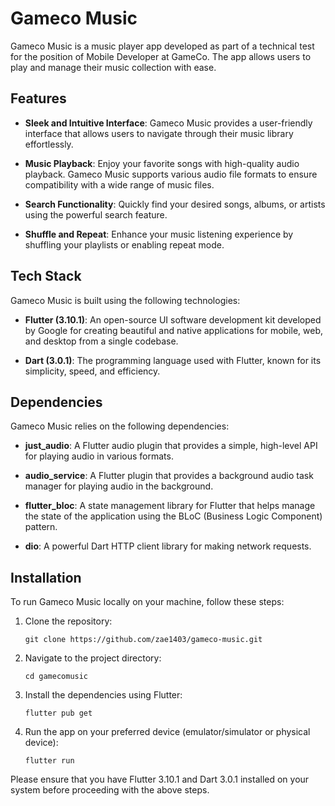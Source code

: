 # Gameco Music

Gameco Music is a music player app developed as part of a technical test for the position of Mobile Developer at GameCo. The app allows users to play and manage their music collection with ease.

## Features

- **Sleek and Intuitive Interface**: Gameco Music provides a user-friendly interface that allows users to navigate through their music library effortlessly.

- **Music Playback**: Enjoy your favorite songs with high-quality audio playback. Gameco Music supports various audio file formats to ensure compatibility with a wide range of music files.

- **Search Functionality**: Quickly find your desired songs, albums, or artists using the powerful search feature.

- **Shuffle and Repeat**: Enhance your music listening experience by shuffling your playlists or enabling repeat mode.

## Tech Stack

Gameco Music is built using the following technologies:

- **Flutter (3.10.1)**: An open-source UI software development kit developed by Google for creating beautiful and native applications for mobile, web, and desktop from a single codebase.

- **Dart (3.0.1)**: The programming language used with Flutter, known for its simplicity, speed, and efficiency.

## Dependencies

Gameco Music relies on the following dependencies:

- **just_audio**: A Flutter audio plugin that provides a simple, high-level API for playing audio in various formats.

- **audio_service**: A Flutter plugin that provides a background audio task manager for playing audio in the background.

- **flutter_bloc**: A state management library for Flutter that helps manage the state of the application using the BLoC (Business Logic Component) pattern.

- **dio**: A powerful Dart HTTP client library for making network requests.

## Installation

To run Gameco Music locally on your machine, follow these steps:

1. Clone the repository:

   ```
   git clone https://github.com/zae1403/gameco-music.git
   ```

2. Navigate to the project directory:

   ```
   cd gamecomusic
   ```

3. Install the dependencies using Flutter:

   ```
   flutter pub get
   ```

4. Run the app on your preferred device (emulator/simulator or physical device):

   ```
   flutter run
   ```

Please ensure that you have Flutter 3.10.1 and Dart 3.0.1 installed on your system before proceeding with the above steps.